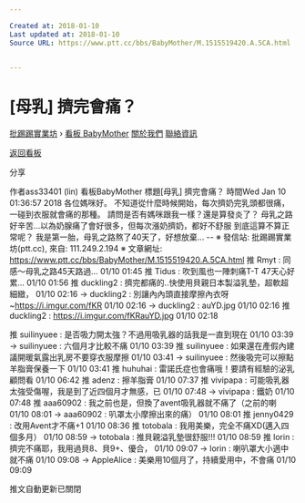 ```yaml
---

Created at: 2018-01-10
Last updated at: 2018-01-10
Source URL: https://www.ptt.cc/bbs/BabyMother/M.1515519420.A.5CA.html


---
```


# [母乳] 擠完會痛？


[批踢踢實業坊](https://www.ptt.cc/) › [看板 BabyMother](https://www.ptt.cc/bbs/BabyMother/index.html) [關於我們](https://www.ptt.cc/about.html) [聯絡資訊](https://www.ptt.cc/contact.html)

[返回看板](https://www.ptt.cc/bbs/BabyMother/index.html)

分享

作者ass33401 (lin)
看板BabyMother
標題\[母乳\] 擠完會痛？
時間Wed Jan 10 01:36:57 2018
各位媽咪好。 不知道從什麼時候開始，每次擠奶完乳頭都很痛，一碰到衣服就會痛的那種。 請問是否有媽咪跟我一樣？還是算發炎了？ 母乳之路好辛苦...以為奶腺痛了會好很多，但每次漲奶擠奶，都好不舒服 到底這算不算正常呢？ 我是第一胎，母乳之路熬了40天了，好想放棄... -- ※ 發信站: 批踢踢實業坊(ptt.cc), 來自: 111.249.2.194 ※ 文章網址: <https://www.ptt.cc/bbs/BabyMother/M.1515519420.A.5CA.html>
推 Rmyt : 同感～母乳之路45天路過… 01/10 01:45
推 Tidus : 吹到風也一陣刺痛T-T 47天心好累... 01/10 01:56
推 duckling2 : 擠完都痛的..快使用貝親日本製溢乳墊，超軟超細緻， 01/10 02:16
→ duckling2 : 別讓內內頭直接摩擦內衣呀~<https://i.imgur.com/fKR> 01/10 02:16
→ duckling2 : auYD.jpg 01/10 02:16
推 duckling2 : <https://i.imgur.com/fKRauYD.jpg> 01/10 02:18

推 suilinyuee : 是否吸力開太強？不過用吸乳器的話我是一直到現在 01/10 03:39
→ suilinyuee : 六個月才比較不痛 01/10 03:39
推 suilinyuee : 如果還在產假內建議開暖氣露出乳房不要穿衣服摩擦 01/10 03:41
→ suilinyuee : 然後吸完可以擦點羊脂膏保養一下 01/10 03:41
推 huhuhai : 雷諾氏症也會痛哦！要請有經驗的泌乳顧問看 01/10 06:42
推 adenz : 擦羊脂膏 01/10 07:37
推 vivipapa : 可能吸乳器太強受傷喔，我是到了近四個月才無感，已 01/10 07:48
→ vivipapa : 鐵奶 01/10 07:48
推 aaa60902 : 我之前也是，但換了avent吸乳器就不痛了（之前的喇 01/10 08:01
→ aaa60902 : 叭罩太小摩擦出來的痛） 01/10 08:01
推 jenny0429 : 改用Avent才不痛+1 01/10 08:36
推 totobala : 我用美樂，完全不痛XD(邁入四個多月） 01/10 08:59
→ totobala : 推貝親溢乳墊很舒服!!! 01/10 08:59
推 lorin : 擠完不痛耶，我用過貝8、貝9+、優合， 01/10 09:07
→ lorin : 喇叭罩大小適中就不痛 01/10 09:08
→ AppleAlice : 美樂用10個月了，持續愛用中，不會痛 01/10 09:09

推文自動更新已關閉

